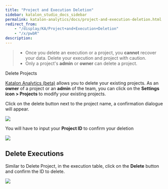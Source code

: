 ```yaml
---
title: "Project and Execution Deletion" 
sidebar: katalon_studio_docs_sidebar
permalink: katalon-analytics/docs/project-and-execution-deletion.html 
redirect_from:
    - "/display/KA/Project+and+Execution+Deletion"
    - "/x/pwbR"
description: 
---
```

> *   Once you delete an execution or a project, you **cannot** recover your data. Delete your execution and project with caution.
> *   Only a project's **admin** or **owner** can delete a project.

  
Delete Projects

[Katalon Analytics (beta)](/pages/viewpage.action?pageId=5118810) allows you to delete your existing projects. As an **owner** of a project or an **admin** of the team, you can click on the **Settings icon > Projects** to modify your existing projects.

Click on the delete button next to the project name, a confirmation dialogue will appear.

![](../../images/katalon-analytics/docs/project-and-execution-deletion/image2018-6-18-153A473A58.png)

You will have to input your **Project ID** to confirm your deletion

![](../../images/katalon-analytics/docs/project-and-execution-deletion/Screen-Shot-2018-06-25-at-2.05.06-PM.png)

Delete Executions
-----------------

Similar to Delete Project, in the execution table, click on the **Delete** button and confirm the ID to delete.

![](../../images/katalon-analytics/docs/project-and-execution-deletion/image2018-7-5-173A13A55.png)